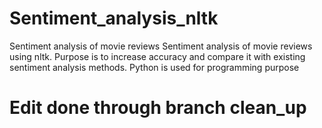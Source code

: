 # Sentiment_analysis_nltk
Sentiment analysis of movie reviews
Sentiment analysis of movie reviews using nltk.
Purpose is to increase accuracy and compare it with 
existing sentiment analysis methods.
Python is used for programming purpose
# Edit done through branch clean_up


